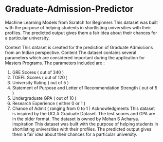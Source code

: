# Graduate-Admission-Predictor

Machine Learning Models from Scratch for Beginners 
This dataset was built with the purpose of helping students in shortlisting universities with their profiles. The predicted output gives them a fair idea about their chances for a particular university.

Context
This dataset is created for the prediction of Graduate Admissions from an Indian perspective.
Content
The dataset contains several parameters which are considered important during the application for Masters Programs. The parameters included are : 
1. GRE Scores ( out of 340 ) 
2. TOEFL Scores ( out of 120 ) 
3. University Rating ( out of 5 ) 
4. Statement of Purpose and Letter of Recommendation Strength ( out of 5 ) 
5. Undergraduate GPA ( out of 10 ) 
6. Research Experience ( either 0 or 1 ) 
7. Chance of Admit ( ranging from 0 to 1 )
Acknowledgments
This dataset is inspired by the UCLA Graduate Dataset. The test scores and GPA are in the older format. The dataset is owned by Mohan S Acharya.
Inspiration
This dataset was built with the purpose of helping students in shortlisting universities with their profiles. The predicted output gives them a fair idea about their chances for a particular university.
